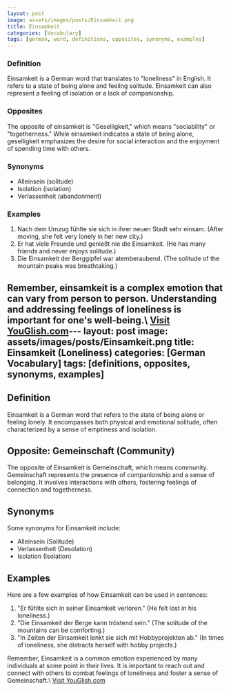 ```yaml
---
layout: post
image: assets/images/posts/Einsamkeit.png
title: Einsamkeit
categories: [Vocabulary]
tags: [german, word, definitions, opposites, synonyms, examples]
---
```


### Definition

Einsamkeit is a German word that translates to "loneliness" in English. It refers to a state of being alone and feeling solitude. Einsamkeit can also represent a feeling of isolation or a lack of companionship.

### Opposites

The opposite of einsamkeit is "Geselligkeit," which means "sociability" or "togetherness." While einsamkeit indicates a state of being alone, geselligkeit emphasizes the desire for social interaction and the enjoyment of spending time with others.

### Synonyms

- Alleinsein (solitude)
- Isolation (isolation)
- Verlassenheit (abandonment)

### Examples

1. Nach dem Umzug fühlte sie sich in ihrer neuen Stadt sehr einsam. (After moving, she felt very lonely in her new city.)
2. Er hat viele Freunde und genießt nie die Einsamkeit. (He has many friends and never enjoys solitude.)
3. Die Einsamkeit der Berggipfel war atemberaubend. (The solitude of the mountain peaks was breathtaking.)

Remember, einsamkeit is a complex emotion that can vary from person to person. Understanding and addressing feelings of loneliness is important for one's well-being.\ <a id="yg-widget-0" class="youglish-widget" data-query="Einsamkeit" data-lang="german" data-components="8412" data-auto-start="0" data-bkg-color="theme_light" data-title="How%20to%20pronounce%20Einsamkeit%20in%20German"  rel="nofollow" href="https://youglish.com">Visit YouGlish.com</a><script async src="https://youglish.com/public/emb/widget.js" charset="utf-8"></script>---
layout: post
image: assets/images/posts/Einsamkeit.png
title: Einsamkeit (Loneliness)
categories: [German Vocabulary]
tags: [definitions, opposites, synonyms, examples]
---

## Definition
Einsamkeit is a German word that refers to the state of being alone or feeling lonely. It encompasses both physical and emotional solitude, often characterized by a sense of emptiness and isolation.

## Opposite: Gemeinschaft (Community)
The opposite of Einsamkeit is Gemeinschaft, which means community. Gemeinschaft represents the presence of companionship and a sense of belonging. It involves interactions with others, fostering feelings of connection and togetherness.

## Synonyms
Some synonyms for Einsamkeit include:

- Alleinsein (Solitude)
- Verlassenheit (Desolation)
- Isolation (Isolation)

## Examples
Here are a few examples of how Einsamkeit can be used in sentences:

1. "Er fühlte sich in seiner Einsamkeit verloren." (He felt lost in his loneliness.)
2. "Die Einsamkeit der Berge kann tröstend sein." (The solitude of the mountains can be comforting.)
3. "In Zeiten der Einsamkeit lenkt sie sich mit Hobbyprojekten ab." (In times of loneliness, she distracts herself with hobby projects.)

Remember, Einsamkeit is a common emotion experienced by many individuals at some point in their lives. It is important to reach out and connect with others to combat feelings of loneliness and foster a sense of Gemeinschaft.\ <a id="yg-widget-0" class="youglish-widget" data-query="Einsamkeit" data-lang="german" data-components="8412" data-auto-start="0" data-bkg-color="theme_light" data-title="How%20to%20pronounce%20Einsamkeit%20in%20German"  rel="nofollow" href="https://youglish.com">Visit YouGlish.com</a><script async src="https://youglish.com/public/emb/widget.js" charset="utf-8"></script>